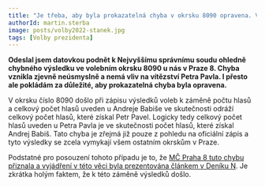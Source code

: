 ```yaml
---
title: "Je třeba, aby byla prokazatelná chyba v okrsku 8090 opravena. Vyhrál Petr Pavel, nikoliv Andrej Babiš"
authorId: martin.sterba
image: posts/volby2022-stanek.jpg
tags: [Volby prezidenta]
---
```


**Odeslal jsem datovkou podnět k Nejvyššímu správnímu soudu ohledně chybného výsledku ve volebním okrsku 8090 u nás v Praze 8. Chyba vznikla zjevně neúsmyslně a nemá vliv na vítězství Petra Pavla. I přesto ale pokládám za důležité, aby prokazatelná chyba byla opravena.**

V okrsku číslo 8090 došlo při zápisu výsledků voleb k záměně počtu hlasů a celkový počet hlasů uveden u Andreje Babiše ve skutečnosti odráží celkový počet hlasů, které získal Petr Pavel. Logicky tedy celkový počet hlasů uveden u Petra Pavla je ve skutečnosti počet hlasů, které získal Andrej Babiš. Tato chyba je zřejmá již pouze z pohledu na oficiální zápis a tyto výsledky se zcela vymykají všem ostatním okrskům v Praze.

Podstatné pro posouzení tohoto případu je to, že [MČ Praha 8 tuto chybu přiznala a vyjádření v této věci byla prezentována článkem v Deníku N](https://denikn.cz/1069121/komise-v-prazskych-bohnicich-popletla-hromadky-a-vitezem-urcila-babise-radnice-prosvihla-lhutu-na-nahlaseni-chyby/?cst=5e37c663a1793b208a8846782704c59aba5076bf&fbclid=IwAR1aSLbkjnKQN_N9iJpSAZndD7tztrd6eHKKjAqwj6_pcfohnaw3lXd-Tzc). Je zkrátka holým faktem, že k této záměně výsledků došlo.
